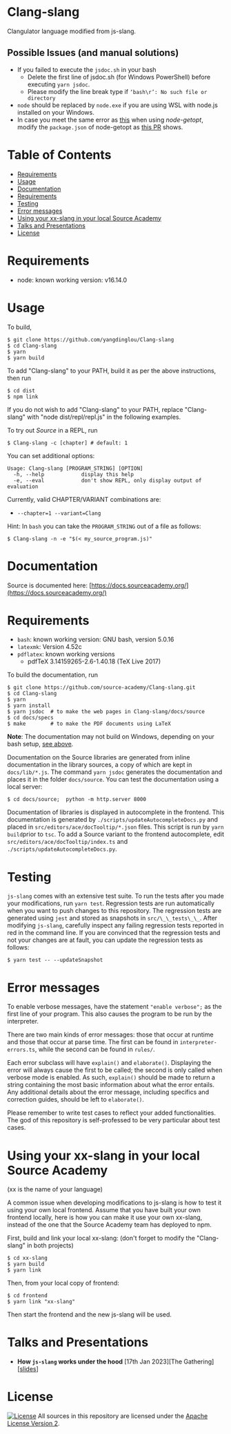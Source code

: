 # Clang-slang

Clangulator language modified from js-slang.

## Possible Issues (and manual solutions)

* If you failed to execute the `jsdoc.sh` in your bash
  * Delete the first line of jsdoc.sh (for Windows PowerShell) before executing `yarn jsdoc`.
  * Please modify the line break type if `‘bash\r’: No such file or directory`
* `node` should be replaced by `node.exe` if you are using WSL with node.js installed on your Windows.
* In case you meet the same error as [this](https://github.com/jiangmiao/node-getopt/issues/20) when using *node-getopt*, modify the `package.json` of node-getopt as [this PR](https://github.com/jiangmiao/node-getopt/pull/21/commits/05e498731c14b648fa332ca78d3a301c5e4be440) shows.

# Table of Contents

- [Requirements](#requirements)
- [Usage](#usage)
- [Documentation](#documentation)
- [Requirements](#requirements-1)
- [Testing](#testing)
- [Error messages](#error-messages)
- [Using your xx-slang in your local Source Academy](#using-your-xx-slang-in-your-local-source-academy)
- [Talks and Presentations](#talks-and-presentations)
- [License](#license)

# Requirements

- node: known working version: v16.14.0

# Usage

To build,

```{.}
$ git clone https://github.com/yangdinglou/Clang-slang
$ cd Clang-slang
$ yarn
$ yarn build
```

To add \"Clang-slang\" to your PATH, build it as per the above instructions, then
run

```{.}
$ cd dist
$ npm link
```

If you do not wish to add \"Clang-slang\" to your PATH, replace \"Clang-slang\" with
\"node dist/repl/repl.js\" in the following examples.

To try out _Source_ in a REPL, run

```{.}
$ Clang-slang -c [chapter] # default: 1
```

You can set additional options:

```{.}
Usage: Clang-slang [PROGRAM_STRING] [OPTION]
  -h, --help            display this help
  -e, --eval            don't show REPL, only display output of evaluation
```

Currently, valid CHAPTER/VARIANT combinations are:

- `--chapter=1 --variant=Clang`

Hint: In `bash` you can take the `PROGRAM_STRING` out of a file as follows:

```{.}
$ Clang-slang -n -e "$(< my_source_program.js)"
```

# Documentation

Source is documented here: [https://docs.sourceacademy.org/](https://docs.sourceacademy.org/)

# Requirements

- `bash`: known working version: GNU bash, version 5.0.16
- `latexmk`: Version 4.52c
- `pdflatex`: known working versions
  - pdfTeX 3.14159265-2.6-1.40.18 (TeX Live 2017)

To build the documentation, run

```{.}
$ git clone https://github.com/source-academy/Clang-slang.git
$ cd Clang-slang
$ yarn
$ yarn install
$ yarn jsdoc  # to make the web pages in Clang-slang/docs/source
$ cd docs/specs
$ make        # to make the PDF documents using LaTeX
```

**Note**: The documentation may not build on Windows, depending on your bash setup,
[see above](https://github.com/source-academy/js-slang#requirements).

Documentation on the Source libraries are generated from inline documentation in
the library sources, a copy of which are kept in `docs/lib/*.js`. The command
`yarn jsdoc` generates the documentation and places it in the folder
`docs/source`. You can test the documentation using a local server:

```{.}
$ cd docs/source;  python -m http.server 8000
```

Documentation of libraries is displayed in autocomplete in the frontend. This
documentation is generated by `./scripts/updateAutocompleteDocs.py` and placed
in `src/editors/ace/docTooltip/*.json` files. This script is run by
`yarn build`prior to `tsc`. To add a Source variant to the frontend autocomplete,
edit `src/editors/ace/docTooltip/index.ts`
and `./scripts/updateAutocompleteDocs.py`.

# Testing

`js-slang` comes with an extensive test suite. To run the tests after you made
your modifications, run `yarn test`. Regression tests are run automatically when
you want to push changes to this repository. The regression tests are generated
using `jest` and stored as snapshots in `src/\_\_tests\_\_`. After modifying
`js-slang`, carefully inspect any failing regression tests reported in red in
the command line. If you are convinced that the regression tests and not your
changes are at fault, you can update the regression tests as follows:

```{.}
$ yarn test -- --updateSnapshot
```

# Error messages

To enable verbose messages, have the statement `"enable verbose";` as the first
line of your program. This also causes the program to be run by the interpreter.

There are two main kinds of error messages: those that occur at runtime and
those that occur at parse time. The first can be found in
`interpreter-errors.ts`, while the second can be found in `rules/`.

Each error subclass will have `explain()` and `elaborate()`. Displaying the
error will always cause the first to be called; the second is only called when
verbose mode is enabled. As such, `explain()` should be made to return a string
containing the most basic information about what the error entails. Any
additional details about the error message, including specifics and correction
guides, should be left to `elaborate()`.

Please remember to write test cases to reflect your added functionalities. The
god of this repository is self-professed to be very particular about test cases.

# Using your xx-slang in your local Source Academy

(xx is the name of your language)

A common issue when developing modifications to js-slang is how to test it using
your own local frontend. Assume that you have built your own frontend locally,
here is how you can make it use your own xx-slang, instead of the one that the
Source Academy team has deployed to npm.

First, build and link your local xx-slang: (don't forget to modify the "Clang-slang" in both projects)

```{.}
$ cd xx-slang
$ yarn build
$ yarn link
```

Then, from your local copy of frontend:

```{.}
$ cd frontend
$ yarn link "xx-slang"
```

Then start the frontend and the new js-slang will be used.

# Talks and Presentations

- **How `js-slang` works under the hood** [17th Jan 2023][The
  Gathering][[slides](https://docs.google.com/presentation/d/1GFR39iznBZxWv948zUsmcbCSSDasm4xYs3Jc5GF7A3I/edit?usp=sharing)]

# License

[![License](https://img.shields.io/badge/License-Apache%202.0-blue.svg)](https://opensource.org/licenses/Apache-2.0)
All sources in this repository are licensed under the
[Apache License Version 2][apache2].

[apache2]: https://www.apache.org/licenses/LICENSE-2.0.txt
